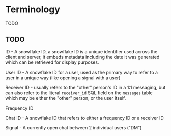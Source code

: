 # Terminology

TODO

## TODO

ID - A snowflake ID, a snowflake ID is a unique identifier used across the client and server, it embeds metadata including the date it was generated which can be retrieved for display purposes.

User ID - A snowflake ID for a user, used as the primary way to refer to a user in a unique way (like opening a signal with a user)

Receiver ID - usually refers to the "other" person's ID in a 1:1 messaging, but can also refer to the literal `receiver_id` SQL field on the `messages` table which may be either the "other" person, or the user itself.

Frequency ID

Chat ID - A snowflake ID that refers to either a frequency ID or a receiver ID

Signal - A currently open chat between 2 individual users ("DM")
